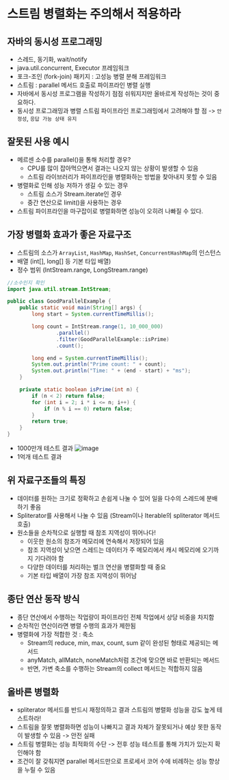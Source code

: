 # 스트림 병렬화는 주의해서 적용하라

## 자바의 동시성 프로그래밍

- 스레드, 동기화, wait/notify
- java.util.concurrent, Executor 프레임워크
- 포크-조인 (fork-join) 패키지 : 고성능 병렬 분해 프레임워크
- 스트림 : parallel 메서드 호출로 파이프라인 병렬 실행
- 자바에서 동시성 프로그램을 작성하기 점점 쉬워지지만 올바르게 작성하는 것이 중요하다.
- 동시성 프로그래밍과 병렬 스트림 파이프라인 프로그래밍에서 고려해야 할 점 -> `안정성`, `응답 가능 상태 유지`

## 잘못된 사용 예시

- 메르센 소수를 parallel()을 통해 처리할 경우?
  - CPU를 많이 잡아먹으면서 결과는 나오지 않는 상황이 발생할 수 있음
  - 스트림 라이브러리가 파이프라인을 병렬화하는 방법을 찾아내지 못할 수 있음
- 병렬화로 인해 성능 저하가 생길 수 있는 경우
  - 스트림 소스가 Stream.iterate인 경우
  - 중간 연산으로 limit()을 사용하는 경우
- 스트림 파이프라인을 마구잡이로 병렬화하면 성능이 오히려 나빠질 수 있다.

## 가장 병렬화 효과가 좋은 자료구조

- 스트림의 소스가 `ArrayList`, `HashMap`, `HashSet`, `ConcurrentHashMap`의 인스턴스
- 배열 (int[], long[] 등 기본 타입 배열)
- 정수 범위 (IntStream.range, LongStream.range)

```java
//소수인지 확인
import java.util.stream.IntStream;

public class GoodParallelExample {
    public static void main(String[] args) {
        long start = System.currentTimeMillis();

        long count = IntStream.range(1, 10_000_000)
                .parallel()
                .filter(GoodParallelExample::isPrime)
                .count();

        long end = System.currentTimeMillis();
        System.out.println("Prime count: " + count);
        System.out.println("Time: " + (end - start) + "ms");
    }

    private static boolean isPrime(int n) {
        if (n < 2) return false;
        for (int i = 2; i * i <= n; i++) {
            if (n % i == 0) return false;
        }
        return true;
    }
}
```
- 1000만개 테스트 결과
![image](https://github.com/user-attachments/assets/50dbd30a-9e3a-4132-a7ae-fde428f2b5b7)
- 1억개 테스트 결과


## 위 자료구조들의 특징
 - 데이터를 원하는 크기로 정확하고 손쉽게 나눌 수 있어 일을 다수의 스레드에 분배하기 좋음
  - Spliterator를 사용해서 나눌 수 있음 (Stream이나 Iterable의 spliterator 메서드 호출)
- 원소들을 순차적으로 실행할 때 참조 지역성이 뛰어나다!
  - 이웃한 원소의 참조가 메모리에 연속해서 저장되어 있음
   - 참조 지역성이 낮으면 스레드는 데이터가 주 메모리에서 캐시 메모리에 오기까지 기다려야 함
  - 다양한 데이터를 처리하는 벌크 연산을 병렬화할 때 중요
  - 기본 타입 배열이 가장 참조 지역성이 뛰어남

## 종단 연산 동작 방식

- 종단 연산에서 수행하는 작업량이 파이프라인 전체 작업에서 상당 비중을 차지함
- 순차적인 연산이라면 병렬 수행의 효과가 제한됨
- 병렬화에 가장 적합한 것 : 축소
  - Stream의 reduce, min, max, count, sum 같이 완성된 형태로 제공되는 메서드
  - anyMatch, allMatch, noneMatch처럼 조건에 맞으면 바로 반환되는 메서드
  - 반면, 가변 축소를 수행하는 Stream의 collect 메서드는 적합하지 않음

## 올바른 병렬화

- spliterator 메서드를 반드시 재정의하고 결과 스트림의 병렬화 성능을 강도 높게 테스트하라!
- 스트림을 잘못 병렬화하면 성능이 나빠지고 결과 자체가 잘못되거나 예상 못한 동작이 발생할 수 있음 -> 안전 실패
- 스트림 병렬화는 성능 최적화의 수단 -> 전후 성능 테스트를 통해 가치가 있는지 확인해야 함
- 조건이 잘 갖춰지면 parallel 메서드만으로 프로세서 코어 수에 비례하는 성능 향상을 누릴 수 있음


